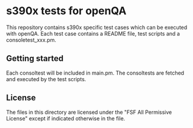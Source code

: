 # s390x tests for openQA 

This repository contains s390x specific test cases which can be executed with openQA. 
Each test case contains a README file, test scripts and a consoletest_xxx.pm.

## Getting started
Each consoltest will be included in main.pm. The consoltests are fetched and executed by the test scripts.


## License  
The files in this directory are licensed under the "FSF All Permissive License" except if indicated otherwise in the file.

